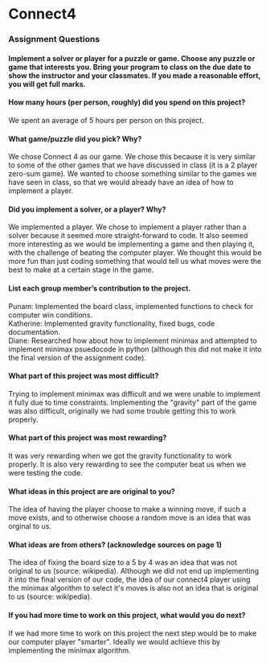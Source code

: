 # Connect4

### Assignment Questions
#### Implement a solver or player for a puzzle or game. Choose any puzzle or game that interests you. Bring your program to class on the due date to show the instructor and your classmates. If you made a reasonable effort, you will get full marks.

#### How many hours (per person, roughly) did you spend on this project?  
We spent an average of 5 hours per person on this project.  
#### What game/puzzle did you pick? Why?  
We chose Connect 4 as our game. We chose this because it is very similar to some of the other games that we have discussed in class (it is a 2 player zero-sum game). We wanted to choose something similar to the games we have seen in class, so that we would already have an idea of how to implement a player.   
#### Did you implement a solver, or a player? Why?  
We implemented a player. We chose to implement a player rather than a solver because it seemed more straight-forward to code. It also seemed more interesting as we would be implementing a game and then playing it, with the challenge of beating the computer player. We thought this would be more fun than just coding something that would tell us what moves were the best to make at a certain stage in the game.    
#### List each group member’s contribution to the project.  
Punam:  Implemented the board class, implemented functions to check for computer win conditions.   
Katherine: Implemented gravity functionality, fixed bugs, code documentation.    
Diane: Researched how about how to implement minimax and attempted to implement minimax psuedocode in python (although this did not make it into the final version of the assignment code).  
#### What part of this project was most difficult?  
Trying to implement minimax was difficult and we were unable to implement it fully due to time constraints. Implementing the "gravity" part of the game was also difficult, originally we had some trouble getting this to work properly. 
#### What part of this project was most rewarding?  
It was very rewarding when we got the gravity functionality to work properly. It is also very rewarding to see the computer beat us when we were testing the code.   
#### What ideas in this project are are original to you?  
The idea of having the player choose to make a winning move, if such a move exists, and to otherwise choose a random move is an idea that was orginal to us. 
#### What ideas are from others? (acknowledge sources on page 1)  
The idea of fixing the board size to a 5 by 4 was an idea that was not original to us (source: wikipedia). Although we did not end up implementing it into the final version of our code, the idea of our connect4 player using the minimax algorithm to select it's moves is also not an idea that is original to us (source: wikipedia).  
#### If you had more time to work on this project, what would you do next?  
If we had more time to work on this project the next step would be to make our computer player "smarter". Ideally we would achieve this by implementing the minimax algorithm.  
